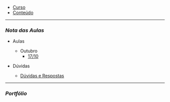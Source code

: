 - [Curso](README.md)
- [Conteúdo](pages/conteudo.md)

----------------------------------------------------
### _**Nota das Aulas**_

- Aulas
    - Outubro
        - [17/10](pages/Aulas/Outubro/17.md)

- Dúvidas
    - [Dúvidas e Respostas](pages/Dúvidas/template.md)

----------------------------------------------------
### _**Portfólio**_

   
